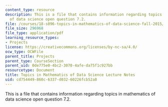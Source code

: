 ```yaml
---
content_type: resource
description: This is a file that contains information regarding topics in mathematics
  of data science open question 7.2.
file: /courses/18-s096-topics-in-mathematics-of-data-science-fall-2015/cd754449860c6337d03260226fcb52a8_MIT18_S096F15_Open7.2.pdf
file_size: 296968
file_type: application/pdf
learning_resource_types:
- Projects
license: https://creativecommons.org/licenses/by-nc-sa/4.0/
ocw_type: OCWFile
parent_title: Projects
parent_type: CourseSection
parent_uid: 0de775e0-4bc2-3070-4afe-da75f1c927bb
resourcetype: Document
title: Topics in Mathematics of Data Science Lecture Notes
uid: cd754449-860c-6337-d032-60226fcb52a8
---
```

This is a file that contains information regarding topics in mathematics of data science open question 7.2.